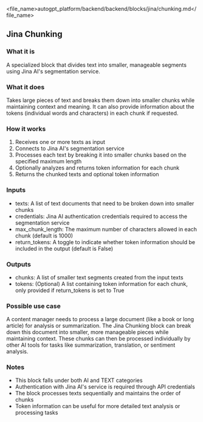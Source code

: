 
<file_name>autogpt_platform/backend/backend/blocks/jina/chunking.md</file_name>

## Jina Chunking

### What it is
A specialized block that divides text into smaller, manageable segments using Jina AI's segmentation service.

### What it does
Takes large pieces of text and breaks them down into smaller chunks while maintaining context and meaning. It can also provide information about the tokens (individual words and characters) in each chunk if requested.

### How it works
1. Receives one or more texts as input
2. Connects to Jina AI's segmentation service
3. Processes each text by breaking it into smaller chunks based on the specified maximum length
4. Optionally analyzes and returns token information for each chunk
5. Returns the chunked texts and optional token information

### Inputs
- texts: A list of text documents that need to be broken down into smaller chunks
- credentials: Jina AI authentication credentials required to access the segmentation service
- max_chunk_length: The maximum number of characters allowed in each chunk (default is 1000)
- return_tokens: A toggle to indicate whether token information should be included in the output (default is False)

### Outputs
- chunks: A list of smaller text segments created from the input texts
- tokens: (Optional) A list containing token information for each chunk, only provided if return_tokens is set to True

### Possible use case
A content manager needs to process a large document (like a book or long article) for analysis or summarization. The Jina Chunking block can break down this document into smaller, more manageable pieces while maintaining context. These chunks can then be processed individually by other AI tools for tasks like summarization, translation, or sentiment analysis.

### Notes
- This block falls under both AI and TEXT categories
- Authentication with Jina AI's service is required through API credentials
- The block processes texts sequentially and maintains the order of chunks
- Token information can be useful for more detailed text analysis or processing tasks
